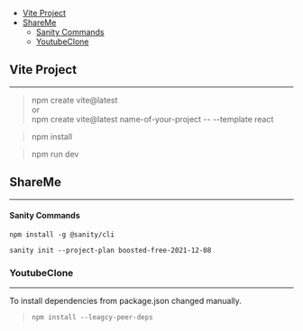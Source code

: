 - [Vite Project](#vite-project)
- [ShareMe](#shareme)
    - [Sanity Commands](#sanity-commands)
  - [YoutubeClone](#youtubeclone)

## Vite Project
---
> npm create vite@latest </br>
or </br>
> npm create vite@latest name-of-your-project -- --template react

> npm install

> npm run dev


## ShareMe
---
#### Sanity Commands
```
npm install -g @sanity/cli

sanity init --project-plan boosted-free-2021-12-08
```

### YoutubeClone
---
To install dependencies from package.json changed manually.
>`npm install --leagcy-peer-deps`

